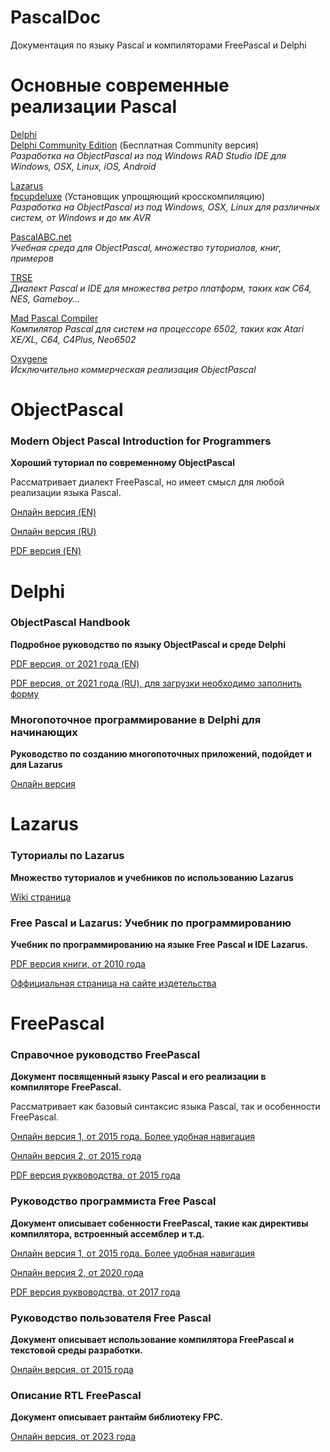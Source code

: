 # PascalDoc
Документация по языку Pascal и компиляторами FreePascal и Delphi

# Основные современные реализации Pascal
[Delphi](https://www.embarcadero.com/products/delphi)  
[Delphi Community Edition](https://www.embarcadero.com/products/delphi/starter) (Бесплатная Community версия)  
*Разработка на ObjectPascal из под Windows RAD Studio IDE для Windows, OSX, Linux, iOS, Android*

[Lazarus](https://www.lazarus-ide.org/)  
[fpcupdeluxe](https://github.com/LongDirtyAnimAlf/fpcupdeluxe) (Установщик упрощяющий кросскомпиляцию)  
*Разработка на ObjectPascal из под Windows, OSX, Linux для различных систем, от Windows и до мк AVR*

[PascalABC.net](https://pascalabc.net/)  
*Учебная среда для ObjectPascal, множество туториалов, книг, примеров*

[TRSE](https://lemonspawn.com/turbo-rascal-syntax-error-expected-but-begin/)  
*Диалект Pascal и IDE для множества ретро платформ, таких как C64, NES, Gameboy...*

[Mad Pascal Compiler](https://mads.atari8.info/doc/en/introduction/)  
*Компилятор Pascal для систем на процессоре 6502, таких как Atari XE/XL, C64, C4Plus, Neo6502*

[Oxygene](https://www.remobjects.com/elements/oxygene/)  
*Исключительно коммерческая реализация ObjectPascal*  

# ObjectPascal
### Modern Object Pascal Introduction for Programmers
**Хороший туториал по современному ObjectPascal**

Рассматривает диалект FreePascal, но имеет смысл для любой реализации языка Pascal.

[Онлайн версия (EN)](https://castle-engine.io/modern_pascal)

[Онлайн версия (RU)](https://castle-engine.io/modern_pascal_introduction_russian.html)

[PDF версия (EN)](https://castle-engine.io/modern_pascal_introduction.pdf)

# Delphi
### ObjectPascal Handbook
**Подробное руководство по языку ObjectPascal и среде Delphi**

[PDF версия, от 2021 года (EN)](https://www.danysoft.com/estaticos/free/Libros%20en%20formato%20GRATUITO/ObjectPascalHandbook_AlexandriaVersion.pdf)

[PDF версия, от 2021 года (RU), для загрузки необходимо заполнить форму](https://lp.embarcadero.com/RU-ObjectPascalEbook)

### Многопоточное программирование в Delphi для начинающих
**Руководство по созданию многопоточных приложений, подойдет и для Lazarus**

[Онлайн версия](https://github.com/loginov-dmitry/multithread/blob/master/multithread_in_delphi_for_beginners.md)

# Lazarus 
### Туториалы по Lazarus
**Множество туториалов и учебников по использованию Lazarus**

[Wiki страница](https://wiki.freepascal.org/Lazarus_Documentation/ru)

### Free Pascal и Lazarus: Учебник по программированию 
**Учебник по программированию на языке Free Pascal и IDE Lazarus.**

[PDF версия книги, от 2010 года](https://github.com/turborium/PascalDoc/raw/main/docs/book_fpc_and_lazarus.pdf)

[Оффициальная страница на сайте издетельства](https://www.altlinux.org/Books:FreePascal)

# FreePascal

### Справочное руководство FreePascal
**Документ посвященный языку Pascal и его реализации в компиляторе FreePascal.**

Рассматривает как базовый синтаксис языка Pascal, так и особенности FreePascal.

[Онлайн версия 1, от 2015 года. Более удобная навигация](http://freepascal.ru/download/book/doc_ref/)

[Онлайн версия 2, от 2015 года](http://www.lazarus-doc.h1n.ru/ref/index.html)

[PDF версия руквоводства, от 2015 года](https://github.com/turborium/PascalDoc/raw/main/docs/ref_ru.pdf)

### Руководство программиста Free Pascal
**Документ описывает собенности FreePascal, такие как директивы компилятора, встроенный ассемблер и т.д.**

[Онлайн версия 1, от 2015 года. Более удобная навигация](http://freepascal.ru/download/book/doc_prog/)

[Онлайн версия 2, от 2020 года](http://www.lazarus-doc.h1n.ru/prog/index.html)

[PDF версия руквоводства, от 2017 года](https://github.com/turborium/PascalDoc/raw/main/docs/prog_ru.pdf)

### Руководство пользователя Free Pascal
**Документ описывает использование компилятора FreePascal и текстовой среды разработки.**

[Онлайн версия, от 2015 года](http://www.lazarus-doc.h1n.ru/user/index.html)

### Описание RTL FreePascal
**Документ описывает рантайм библиотеку FPC.**

[Онлайн версия, от 2023 года](http://www.lazarus-doc.h1n.ru/RTL/index.html)
